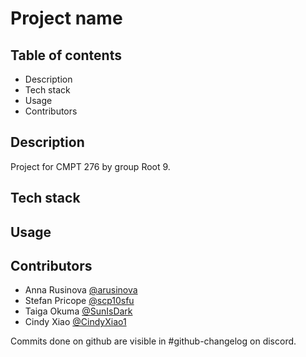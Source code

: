 # Project name

## Table of contents
- Description
- Tech stack
- Usage
- Contributors

## Description
Project for CMPT 276 by group Root 9.

## Tech stack

## Usage

## Contributors
- Anna Rusinova [@arusinova](https://github.com/arusinova)
- Stefan Pricope [@scp10sfu](https://github.com/scp10sfu)
- Taiga Okuma [@SunIsDark](https://github.com/SunIsDark)
- Cindy Xiao [@CindyXiao1](https://github.com/CindyXiao1)

Commits done on github are visible in #github-changelog on discord.
